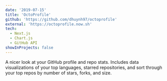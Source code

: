 ```yaml
---
date: '2019-07-15'
title: 'OctoProfile'
github: 'https://github.com/dhuynh97/octoprofile'
external: 'https://octoprofile.now.sh'
tech:
  - Next.js
  - Chart.js
  - GitHub API
showInProjects: false
---
```


A nicer look at your GitHub profile and repo stats. Includes data visualizations of your top languages, starred repositories, and sort through your top repos by number of stars, forks, and size.

